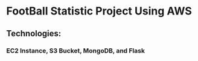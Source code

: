 # FootBall Statistic Project Using AWS

## Technologies:

### EC2 Instance, S3 Bucket, MongoDB, and Flask